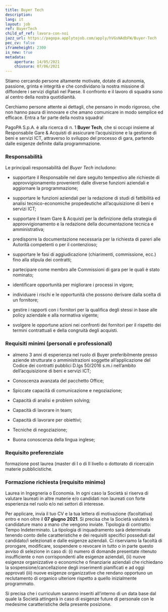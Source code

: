 ```yaml
---
title: Buyer Tech
description:
lang: it
layout: job
ref: BuyerTech
child_of_ref: lavora-con-noi
jazz_url: https://pagopa.applytojob.com/apply/hVGsNAdbFW/Buyer-Tech
pec_cv: false
iframeheight: 2300
is_new: true
metadata:
    apertura: 14/05/2021
    chiusura: 07/06/2021
---
```



Stiamo cercando persone altamente motivate, dotate di autonomia, passione, grinta e integrità e che condividano la nostra missione di diffondere i servizi digitali nel Paese. 
Il confronto e il lavoro di squadra sono al centro della nostra quotidianità. 

Cerchiamo persone attente ai dettagli, che pensano in modo rigoroso, che non hanno paura di innovare e che amano comunicare in modo semplice ed efficace.
Entra a far parte della nostra squadra!

PagoPA S.p.A. è alla ricerca di n. 1 **Buyer Tech**, che si occupi insieme al Responsabile Gare & Acquisti di assicurare l’acquisizione e la gestione di beni e servizi ICT, attraverso lo sviluppo del processo di gara, partendo dalle esigenze definite dalla programmazione.


### Responsabilità

Le principali responsabilità del _Buyer Tech_  includono:

- supportare il Responsabile nel dare seguito tempestivo alle richieste di approvvigionamento provenienti dalle diverse funzioni aziendali e aggiornare la programmazione;

- supportare le funzioni aziendali per la redazione di studi di fattibilità ed analisi tecnico-economiche propedeutiche all’acquisizione di beni e servizi ICT;

- supportare il team Gare & Acquisti per la definizione della strategia di approvvigionamento e la redazione della documentazione tecnica e amministrativa; 

- predisporre la documentazione necessaria per la richiesta di pareri alle Autorità competenti o per il contenzioso;

- supportare le fasi di aggiudicazione (chiarimenti, commissione, ecc.) fino alla stipula dei contratti; 

- partecipare come membro alle Commissioni di gara per le quali è stato nominato;

- identificare opportunità per migliorare i processi in vigore;

- individuare i rischi e le opportunità che possono derivare dalla scelta di un fornitore;

- gestire i rapporti con i fornitori per la qualifica degli stessi in base alle policy aziendale e alla normativa vigente;

- svolgere le opportune azioni nei confronti dei fornitori per il rispetto dei termini contrattuali e della congruità degli acquisti.


### Requisiti minimi (personali e professionali)

- almeno 3 anni di esperienza nel ruolo di Buyer preferibilmente presso aziende strutturate  o amministrazioni soggette all’applicazione del Codice dei contratti pubblici D.lgs 50/2016 s.m.i nell’ambito dell’acquisizione di beni e servizi ICT;

- Conoscenza avanzata del pacchetto Office;

- Spiccate capacità di comunicazione e negoziazione;

- Capacità di analisi e problem solving;

- Capacità di lavorare in team;

- Capacità di lavorare per obiettivi;

- Tecniche di negoziazione;

- Buona conoscenza della lingua inglese;


### Requisito preferenziale

formazione post laurea (master di I o di II livello o dottorato di ricerca)in materie pubblicistiche.


### Formazione richiesta (requisito minimo)
Laurea in Ingegneria o Economia. In ogni caso la Società si riserva di valutare laureati in altre materie e/o candidati non laureati con forte esperienza nel ruolo e/o nei settori di interesse.
 
 
Per applicare, invia il tuo CV e la tua lettera di motivazione (facoltativa) entro e non oltre il **07 giugno 2021**. Si precisa che la Società valuterà le candidature mano a mano che vengono inviate.
Tipologia di contratto: Tempo Indeterminato. La tipologia di inquadramento sarà determinata tenendo conto delle caratteristiche e dei requisiti specifici posseduti dal candidato/i selezionati e dalle esigenze aziendali.
Ci riserviamo la facoltà di prorogare, modificare, sospendere o revocare in tutto o in parte questo avviso di selezione in caso di:  (i)  numero di domande presentate ritenuto insufficiente o non corrispondenti alle esigenze aziendali, (ii) nuove esigenze organizzative o economiche o finanziarie aziendali che richiedano la sospensione/cancellazione degli inserimenti pianificati e ad oggi approvati (iii) nuove esigenze organizzative che rendano opportuno un reclutamento di organico ulteriore rispetto a quello inizialmente programmato.

Si precisa che i curriculum saranno inseriti all’interno di un data base dal quale la Società attingerà in caso di esigenze future di personale con le medesime caratteristiche della presente posizione.
